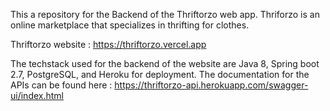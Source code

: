 This a repository for the Backend of the Thriftorzo web app. Thriforzo is an online marketplace that specializes in thrifting for clothes.

Thriftorzo website :  https://thriftorzo.vercel.app

The techstack used for the backend of the website are Java 8, Spring boot 2.7, PostgreSQL, and Heroku for deployment.
The documentation for the APIs can be found here : https://thriftorzo-api.herokuapp.com/swagger-ui/index.html
